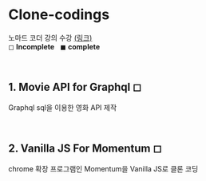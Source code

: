 # Clone-codings
노마드 코더 강의 수강 <a href="https://nomadcoders.co/courses">(링크)</a>
<br/>
◻ **Incomplete** &nbsp; ◼ **complete**

&nbsp;

## 1. Movie API for Graphql ◻
Graphql sql을 이용한 영화 API 제작

&nbsp;

## 2. Vanilla JS For Momentum ◻
chrome 확장 프로그램인 Momentum을 Vanilla JS로 클론 코딩
